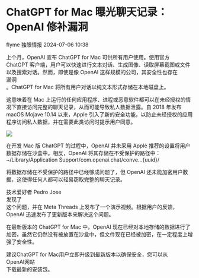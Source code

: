 #  ChatGPT for Mac 曝光聊天记录：OpenAI 修补漏洞   
flyme  独眼情报   2024-07-06 10:38  
  
上个月，OpenAI 宣布 ChatGPT for Mac 可供所有用户使用。使用官方 ChatGPT 客户端，用户可以快速进行文本对话、生成图像、读取屏幕截图或文件以及搜索对话。然而，即使是像 OpenAI 这样规模的公司，其安全性也存在  
漏洞  
。ChatGPT for Mac 将所有用户对话以纯文本形式存储在本地磁盘上。  
  
这意味着在 Mac 上运行的任何应用程序、进程或恶意软件都可以在未经授权的情况下直接访问完整的聊天记录，从而可能导致私人数据泄露。自 2018 年发布 macOS Mojave 10.14 以来，Apple 引入了新的安全功能，以防止未经授权的应用程序访问私人数据，并在需要此类访问时提示用户同意。  
  
![](https://mmbiz.qpic.cn/sz_mmbiz_png/KgxDGkACWnT2Hd8FygKjSibgppmcceQnSoQcv8xZOW2zUJlfzA8zqXGcqVatesKPPZ4c8YW3aXgibibwALU65TTxQ/640?wx_fmt=png&from=appmsg "")  
  
在开发 Mac 版 ChatGPT 的过程中，OpenAI 并未采用 Apple 推荐的设置将用户数据存储在沙盒中。相反，OpenAI 将其存储在不受保护的路径中：~/Library/Application Support/com.openai.chat/conve…{uuid}/  
  
将数据存储在不受保护的路径中已经够成问题了，但 OpenAI 还未能加密用户数据，这使得任何人都可以轻易窃取完整的聊天记录。  
  
技术爱好者 Pedro Jose  
发现了  
这个问题，并在 Meta Threads 上发布了一个演示视频。根据用户的反馈，OpenAI 迅速发布了更新版本来解决这个问题。  
  
在最新版本的 ChatGPT for Mac 中，OpenAI 现在已经对本地存储的数据进行了加密。虽然它仍然没有被放置在沙盒中，但文件现在已经被加密，在一定程度上增强了安全性。  
  
建议ChatGPT for Mac用户立即升级到最新版本以确保安全，您可以从  
OpenAI网站  
下载最新的安装包。  
  
  

